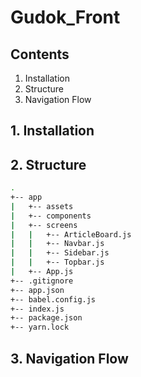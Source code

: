 # Gudok_Front

## Contents

1. Installation
2. Structure
3. Navigation Flow

## 1. Installation

## 2. Structure

```bash
.
+-- app
|   +-- assets
|   +-- components
|   +-- screens
|   |   +-- ArticleBoard.js
|   |   +-- Navbar.js
|   |   +-- Sidebar.js
|   |   +-- Topbar.js
|   +-- App.js
+-- .gitignore
+-- app.json
+-- babel.config.js
+-- index.js
+-- package.json
+-- yarn.lock
```

## 3. Navigation Flow
